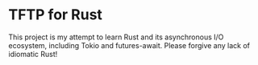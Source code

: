 # TFTP for Rust

This project is my attempt to learn Rust and its asynchronous I/O ecosystem,
including Tokio and futures-await. Please forgive any lack of idiomatic Rust! 